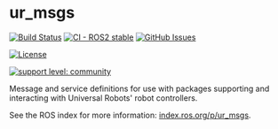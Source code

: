 # ur_msgs

[![Build Status](https://build.ros2.org/job/Hbin_uJ64__ur_msgs__ubuntu_jammy_amd64__binary/badge/icon)](https://build.ros2.org/job/Hbin_uJ64__ur_msgs__ubuntu_jammy_amd64__binary/)
[![CI - ROS2 stable](https://github.com/ros-industrial/ur_msgs/actions/workflows/ci_ros2_stable.yml/badge.svg?branch=humble-devel)](https://github.com/ros-industrial/ur_msgs/actions/workflows/ci_ros2_stable.yml)
[![GitHub Issues](https://img.shields.io/github/issues/ros-industrial/ur_msgs.svg)](http://github.com/ros-industrial/ur_msgs/issues)

[![License](https://img.shields.io/badge/License-BSD%203--Clause-blue.svg)](https://opensource.org/licenses/BSD-3-Clause)

[![support level: community](https://img.shields.io/badge/support%20level-community-lightgray.svg)](http://rosindustrial.org/news/2016/10/7/better-supporting-a-growing-ros-industrial-software-platform)

Message and service definitions for use with packages supporting and interacting with Universal Robots' robot controllers.

See the ROS index for more information: [index.ros.org/p/ur_msgs](https://index.ros.org/p/ur_msgs/github-ros-industrial-ur_msgs/#humble).
